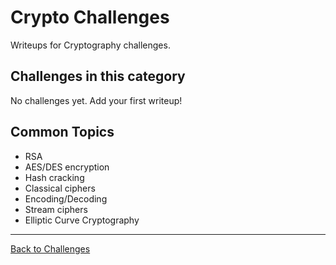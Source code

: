 # Crypto Challenges

Writeups for Cryptography challenges.

## Challenges in this category

No challenges yet. Add your first writeup!

## Common Topics

- RSA
- AES/DES encryption
- Hash cracking
- Classical ciphers
- Encoding/Decoding
- Stream ciphers
- Elliptic Curve Cryptography

---

[Back to Challenges](../README.md)
